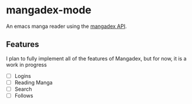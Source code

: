 # mangadex-mode

An emacs manga reader using the [mangadex API](https://api.mangadex.org/docs.html).

## Features

I plan to fully implement all of the features of Mangadex, but for now, it is a work in progress

* [ ] Logins
* [ ] Reading Manga
* [ ] Search
* [ ] Follows
